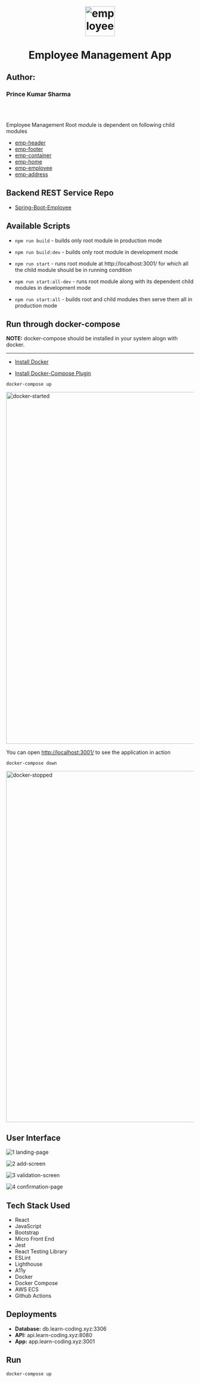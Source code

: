 <h1 align="center">
<img width="80" height="80" src="https://img.icons8.com/dotty/80/collaborator-male.png" alt="employee"/></br></br>
Employee Management App
</h1>

<h2>Author:</h2><h3>Prince Kumar Sharma</h3></br></br>

Employee Management Root module is dependent on following child modules

- [emp-header](https://github.com/ipreencekmr/emp-header)
- [emp-footer](https://github.com/ipreencekmr/emp-footer)
- [emp-container](https://github.com/ipreencekmr/emp-container)
- [emp-home](https://github.com/ipreencekmr/emp-home)
- [emp-employee](https://github.com/ipreencekmr/emp-employee)
- [emp-address](https://github.com/ipreencekmr/emp-address)

## Backend REST Service Repo

- [Spring-Boot-Employee](https://github.com/ipreencekmr/Spring-Boot-Employee)

## Available Scripts 

- `npm run build` - builds only root module in production mode

- `npm run build:dev` - builds only root module in development mode

- `npm run start` - runs root module at http://localhost:3001/ for which all the child module should be in running condition

- `npm run start:all-dev` - runs root module along with its dependent child modules in development mode

- `npm run start:all` - builds root and child modules then serve them all in production mode

## Run through docker-compose 

**NOTE:** docker-compose should be installed in your system alogn with docker. 
***

- [Install Docker](https://docs.docker.com/desktop/install/mac-install/)
  
- [Install Docker-Compose Plugin](https://docs.docker.com/compose/install/linux/#install-the-plugin-manually)

`docker-compose up` 

<img width="946" alt="docker-started" src="https://github.com/ipreencekmr/emp-root/assets/3636918/724a227d-affd-4f24-b563-fcd97f8e746e">

You can open [http://localhost:3001/](http://localhost:3001/) to see the application in action

`docker-compose down`

<img width="944" alt="docker-stopped" src="https://github.com/ipreencekmr/emp-root/assets/3636918/f6be7aa4-6250-466f-ae4b-03947f79a924">

## User Interface

![1 landing-page](https://github.com/ipreencekmr/emp-root/assets/3636918/89fb544c-dd3d-4509-b344-488ec0c8b0ef)

![2 add-screen](https://github.com/ipreencekmr/emp-root/assets/3636918/e48f1da9-21ed-4360-8599-da1807e1a949)

![3 validation-screen](https://github.com/ipreencekmr/emp-root/assets/3636918/004ba2a1-e5c6-4ddc-ab78-bb5ba3653b49)

![4 confirmation-page](https://github.com/ipreencekmr/emp-root/assets/3636918/d8338992-c64e-439c-aba3-24f8eea22695)

## Tech Stack Used

- React
- JavaScript
- Bootstrap
- Micro Front End
- Jest
- React Testing Library
- ESLint
- Lighthouse
- A11y
- Docker 
- Docker Compose
- AWS ECS
- Github Actions

## Deployments

- **Database:** db.learn-coding.xyz:3306
- **API:** api.learn-coding.xyz:8080
- **App:** app.learn-coding.xyz:3001

## Run 

`docker-compose up`
